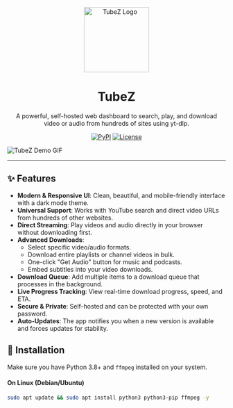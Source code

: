 <div align="center">
  <img src="https://raw.githubusercontent.com/juniorsir/TubeZ/main/.github/assets/logo.png" alt="TubeZ Logo" width="150"/>
  <h1>TubeZ</h1>
  <p>
    A powerful, self-hosted web dashboard to search, play, and download video or audio from hundreds of sites using yt-dlp.
  </p>
  <p>
    <a href="https://pypi.org/project/TubeZ/"><img alt="PyPI" src="https://img.shields.io/pypi/v/TubeZ?color=blue&label=pypi%20package"></a>
    <a href="https://github.com/juniorsir/TubeZ/blob/main/LICENSE"><img alt="License" src="https://img.shields.io/github/license/juniorsir/TubeZ"></a>
  </p>
</div>

![TubeZ Demo GIF](https://raw.githubusercontent.com/juniorsir/TubeZ/main/.github/assets/demo.gif)

---

## ✨ Features

-   **Modern & Responsive UI**: Clean, beautiful, and mobile-friendly interface with a dark mode theme.
-   **Universal Support**: Works with YouTube search and direct video URLs from hundreds of other websites.
-   **Direct Streaming**: Play videos and audio directly in your browser without downloading first.
-   **Advanced Downloads**:
    -   Select specific video/audio formats.
    -   Download entire playlists or channel videos in bulk.
    -   One-click "Get Audio" button for music and podcasts.
    -   Embed subtitles into your video downloads.
-   **Download Queue**: Add multiple items to a download queue that processes in the background.
-   **Live Progress Tracking**: View real-time download progress, speed, and ETA.
-   **Secure & Private**: Self-hosted and can be protected with your own password.
-   **Auto-Updates**: The app notifies you when a new version is available and forces updates for stability.

## 🚀 Installation

Make sure you have Python 3.8+ and `ffmpeg` installed on your system.

#### On Linux (Debian/Ubuntu)
```bash
sudo apt update && sudo apt install python3 python3-pip ffmpeg -y
